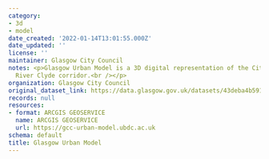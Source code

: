 ```yaml
---
category:
- 3d
- model
date_created: '2022-01-14T13:01:55.000Z'
date_updated: ''
license: ''
maintainer: Glasgow City Council
notes: <p>Glasgow Urban Model is a 3D digital representation of the City Centre and
  River Clyde corridor.<br /></p>
organization: Glasgow City Council
original_dataset_link: https://data.glasgow.gov.uk/datasets/43deba4b591743528f7ce9c6ff7c9746
records: null
resources:
- format: ARCGIS GEOSERVICE
  name: ARCGIS GEOSERVICE
  url: https://gcc-urban-model.ubdc.ac.uk
schema: default
title: Glasgow Urban Model
---
```


